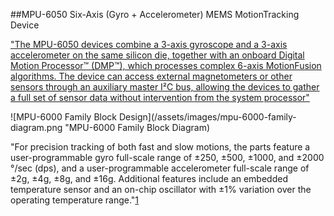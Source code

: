 ##MPU-6050 Six-Axis (Gyro + Accelerometer) MEMS MotionTracking Device

["The MPU-6050 devices combine a 3-axis gyroscope and a 3-axis accelerometer on the same silicon die, together with an onboard Digital Motion Processor™ (DMP™), which processes complex 6-axis MotionFusion algorithms. The device can access external magnetometers or other sensors through an auxiliary master I²C bus, allowing the devices to gather a full set of sensor data without intervention from the system processor"][1]

[1]: https://www.invensense.com/products/motion-tracking/6-axis/mpu-6050/

![MPU-6000 Family Block Design](/assets/images/mpu-6000-family-diagram.png "MPU-6000 Family Block Diagram)

"For precision tracking of both fast and slow motions, the parts feature a user-programmable gyro full-scale range of ±250, ±500, ±1000, and ±2000 °/sec (dps), and a user-programmable accelerometer full-scale range of ±2g, ±4g, ±8g, and ±16g. Additional features include an embedded temperature sensor and an on-chip oscillator with ±1% variation over the operating temperature range."[1]







